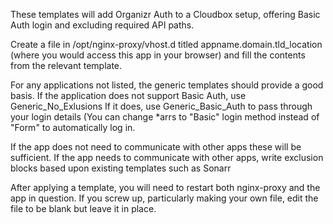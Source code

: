 These templates will add Organizr Auth to a Cloudbox setup, offering Basic Auth login and excluding required API paths.

Create a file in /opt/nginx-proxy/vhost.d titled appname.domain.tld_location (where you would access this app in your browser) and fill the contents from the relevant template.

For any applications not listed, the generic templates should provide a good basis.
If the application does not support Basic Auth, use Generic_No_Exlusions
If it does, use Generic_Basic_Auth to pass through your login details (You can change *arrs to "Basic" login method instead of "Form" to automatically log in.

If the app does not need to communicate with other apps these will be sufficient.
If the app needs to communicate with other apps, write exclusion blocks based upon existing templates such as Sonarr

After applying a template, you will need to restart both nginx-proxy and the app in question.
If you screw up, particularly making your own file, edit the file to be blank but leave it in place.
